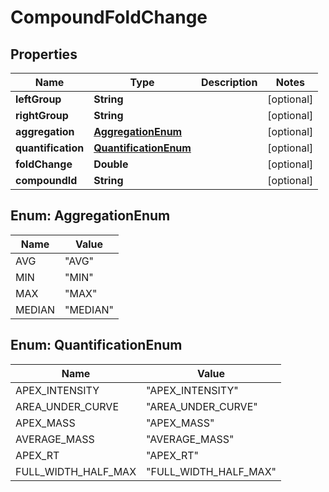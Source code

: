 

# CompoundFoldChange


## Properties

| Name | Type | Description | Notes |
|------------ | ------------- | ------------- | -------------|
|**leftGroup** | **String** |  |  [optional] |
|**rightGroup** | **String** |  |  [optional] |
|**aggregation** | [**AggregationEnum**](#AggregationEnum) |  |  [optional] |
|**quantification** | [**QuantificationEnum**](#QuantificationEnum) |  |  [optional] |
|**foldChange** | **Double** |  |  [optional] |
|**compoundId** | **String** |  |  [optional] |



## Enum: AggregationEnum

| Name | Value |
|---- | -----|
| AVG | &quot;AVG&quot; |
| MIN | &quot;MIN&quot; |
| MAX | &quot;MAX&quot; |
| MEDIAN | &quot;MEDIAN&quot; |



## Enum: QuantificationEnum

| Name | Value |
|---- | -----|
| APEX_INTENSITY | &quot;APEX_INTENSITY&quot; |
| AREA_UNDER_CURVE | &quot;AREA_UNDER_CURVE&quot; |
| APEX_MASS | &quot;APEX_MASS&quot; |
| AVERAGE_MASS | &quot;AVERAGE_MASS&quot; |
| APEX_RT | &quot;APEX_RT&quot; |
| FULL_WIDTH_HALF_MAX | &quot;FULL_WIDTH_HALF_MAX&quot; |



